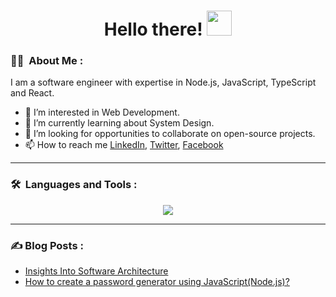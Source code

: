 <h1 align="center">Hello there! <img src="https://media.giphy.com/media/hvRJCLFzcasrR4ia7z/giphy.gif" width="40"></h1>

### :man_technologist: &nbsp;About Me :

I am a software engineer with expertise in Node.js, JavaScript, TypeScript and React.

- 👀 I’m interested in Web Development.
- 🌱 I’m currently learning about System Design.
- 💞️ I’m looking for opportunities to collaborate on open-source projects.
- 📫 How to reach me [LinkedIn](https://linkedin.com/in/bigyanse), [Twitter](https://twitter.com/bigyanse), [Facebook](https://facebook.com/bigyanse)

---

### 🛠 &nbsp;Languages and Tools :

<p align="center">
  <a href="https://bigyandahal.com">
    <img src="https://skillicons.dev/icons?i=html,css,javascript,typescript,react,redux,nodejs,python,java,mongodb,postgresql,mysql,git,linux" />
  </a>
</p>

---

### ✍️ Blog Posts : 
- [Insights Into Software Architecture](https://blog.bigyandahal.com/insights-into-software-architecture)
- [How to create a password generator using JavaScript(Node.js)?](https://blog.bigyandahal.com/how-to-create-a-password-generator-using-javascriptnodejs)
